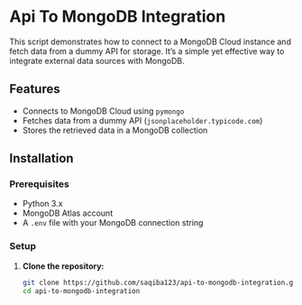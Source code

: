 # Api To MongoDB Integration

This script demonstrates how to connect to a MongoDB Cloud instance and fetch data from a dummy API for storage. It’s a simple yet effective way to integrate external data sources with MongoDB.

## Features

- Connects to MongoDB Cloud using `pymongo`
- Fetches data from a dummy API (`jsonplaceholder.typicode.com`)
- Stores the retrieved data in a MongoDB collection

## Installation

### Prerequisites

- Python 3.x
- MongoDB Atlas account
- A `.env` file with your MongoDB connection string

### Setup

1. **Clone the repository:**

   ```bash
   git clone https://github.com/saqiba123/api-to-mongodb-integration.git
   cd api-to-mongodb-integration
